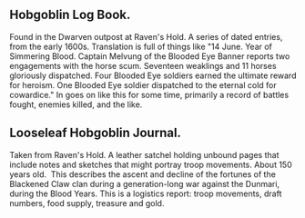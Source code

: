 ## Hobgoblin Log Book. 
Found in the Dwarven outpost at Raven's Hold. A series of dated entries, from the early 1600s. Translation is full of things like "14 June. Year of Simmering Blood. Captain Melvung of the Blooded Eye Banner reports two engagements with the horse scum. Seventeen weaklings and 11 horses gloriously dispatched. Four Blooded Eye soldiers earned the ultimate reward for heroism. One Blooded Eye soldier dispatched to the eternal cold for cowardice." In goes on like this for some time, primarily a record of battles fought, enemies killed, and the like. 

## Looseleaf Hobgoblin Journal. 
Taken from Raven's Hold. A leather satchel holding unbound pages that include notes and sketches that might portray troop movements. About 150 years old.  This describes the ascent and decline of the fortunes of the Blackened Claw clan during a generation-long war against the Dunmari, during the Blood Years. This is a logistics report: troop movements, draft numbers, food supply, treasure and gold. 